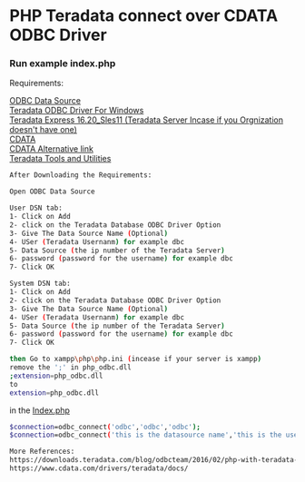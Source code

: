 # PHP Teradata connect over CDATA ODBC Driver

### Run example index.php
Requirements:

<a href="https://docs.microsoft.com/en-us/sql/integration-services/import-export-data/connect-to-an-odbc-data-source-sql-server-import-and-export-wizard?view=sql-server-ver15" target = "_blank">
    ODBC Data Source<br></a>
<a href="https://downloads.teradata.com/download/connectivity/odbc-driver/windows" target = "_blank">
    Teradata ODBC Driver For Windows<br></a>
<a href="https://downloads.teradata.com/download/database/teradata-express-for-vmware-player" target = "_blank">
Teradata Express 16.20_Sles11 (Teradata Server Incase if you Orgnization doesn't have one)<br></a>
<a href="https://www.cdata.com/drivers/teradata/odbc/" target = "_blank">
CDATA<br></a>
<a href="https://www.cdata.com/drivers/teradata/download/odbc/" target = "_blank">
CDATA Alternative link<br></a>
<a href="https://downloads.teradata.com/download/tools/teradata-tools-and-utilities-windows-installation-package" target = "_blank">
Teradata Tools and Utilities<br></a>


```bash
After Downloading the Requirements:

Open ODBC Data Source

User DSN tab:
1- Click on Add
2- click on the Teradata Database ODBC Driver Option
3- Give The Data Source Name (Optional)
4- USer (Teradata Usernanm) for example dbc
5- Data Source (the ip number of the Teradata Server)
6- password (password for the username) for example dbc
7- Click OK

System DSN tab:
1- Click on Add
2- click on the Teradata Database ODBC Driver Option
3- Give The Data Source Name (Optional)
4- USer (Teradata Usernanm) for example dbc
5- Data Source (the ip number of the Teradata Server)
6- password (password for the username) for example dbc
7- Click OK

```


```bash
then Go to xampp\php\php.ini (incease if your server is xampp)
remove the ';' in php_odbc.dll
;extension=php_odbc.dll
to
extension=php_odbc.dll
```
in the <a href="https://github.com/AbdulrahmanQu/odbc-example-php/blob/master/index.php" target = "_blank">
    Index.php<br></a>
```bash
$connection=odbc_connect('odbc','odbc','odbc');
$connection=odbc_connect('this is the datasource name','this is the username','this is the password');
```

```bash
More References:
https://downloads.teradata.com/blog/odbcteam/2016/02/php-with-teradata-odbc
https://www.cdata.com/drivers/teradata/docs/
```
